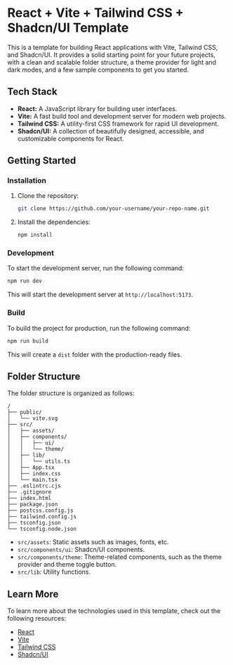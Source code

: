# React + Vite + Tailwind CSS + Shadcn/UI Template

This is a template for building React applications with Vite, Tailwind CSS, and Shadcn/UI. It provides a solid starting point for your future projects, with a clean and scalable folder structure, a theme provider for light and dark modes, and a few sample components to get you started.

## Tech Stack

- **React:** A JavaScript library for building user interfaces.
- **Vite:** A fast build tool and development server for modern web projects.
- **Tailwind CSS:** A utility-first CSS framework for rapid UI development.
- **Shadcn/UI:** A collection of beautifully designed, accessible, and customizable components for React.

## Getting Started

### Installation

1.  Clone the repository:

    ```bash
    git clone https://github.com/your-username/your-repo-name.git
    ```

2.  Install the dependencies:

    ```bash
    npm install
    ```

### Development

To start the development server, run the following command:

```bash
npm run dev
```

This will start the development server at `http://localhost:5173`.

### Build

To build the project for production, run the following command:

```bash
npm run build
```

This will create a `dist` folder with the production-ready files.

## Folder Structure

The folder structure is organized as follows:

```
/
├── public/
│   └── vite.svg
├── src/
│   ├── assets/
│   ├── components/
│   │   ├── ui/
│   │   └── theme/
│   ├── lib/
│   │   └── utils.ts
│   ├── App.tsx
│   ├── index.css
│   └── main.tsx
├── .eslintrc.cjs
├── .gitignore
├── index.html
├── package.json
├── postcss.config.js
├── tailwind.config.js
├── tsconfig.json
└── tsconfig.node.json
```

-   `src/assets`: Static assets such as images, fonts, etc.
-   `src/components/ui`: Shadcn/UI components.
-   `src/components/theme`: Theme-related components, such as the theme provider and theme toggle button.
-   `src/lib`: Utility functions.

## Learn More

To learn more about the technologies used in this template, check out the following resources:

-   [React](https://react.dev/)
-   [Vite](https://vitejs.dev/)
-   [Tailwind CSS](https://tailwindcss.com/)
-   [Shadcn/UI](https://ui.shadcn.com/)